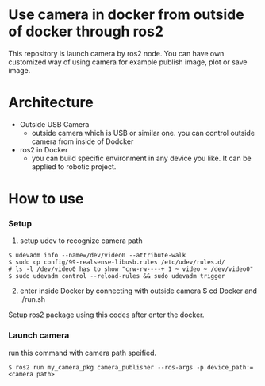 # Use camera in docker from outside of docker through ros2

This repository is launch camera by ros2 node.
You can have own customized way of using camera for example publish image, plot or save image.

# Architecture
- Outside USB Camera
    - outside camera which is USB or similar one. you can control outside camera from inside of Dodcker  
- ros2 in Docker
    - you can build specific environment in any device you like. It can be applied to robotic project.



# How to use
### Setup
1. setup udev to recognize camera path
```
$ udevadm info --name=/dev/video0 --attribute-walk
$ sudo cp config/99-realsense-libusb.rules /etc/udev/rules.d/
# ls -l /dev/video0 has to show "crw-rw----+ 1 ~ video ~ /dev/video0"
$ sudo udevadm control --reload-rules && sudo udevadm trigger
```

2. enter inside Docker by connecting with outside camera
$ cd Docker and ./run.sh

Setup ros2 package using this codes after enter the docker.


### Launch camera 
run this command with camera path speified.
```
$ ros2 run my_camera_pkg camera_publisher --ros-args -p device_path:=<camera path>
```

